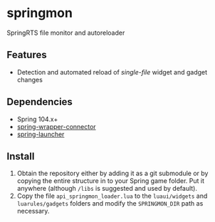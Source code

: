 # springmon
SpringRTS file monitor and autoreloader

## Features
- Detection and automated reload of *single-file* widget and gadget changes

## Dependencies
- Spring 104.x+
- [spring-wrapper-connector](https://github.com/gajop/spring-launcher-lib)
- [spring-launcher](https://github.com/gajop/spring-launcher/)

## Install
1. Obtain the repository either by adding it as a git submodule or by copying the entire structure in to your Spring game folder. Put it anywhere (although `/libs` is suggested and used by default).
2. Copy the file `api_springmon_loader.lua` to the `luaui/widgets` and `luarules/gadgets` folders and modify the `SPRINGMON_DIR` path as necessary.
